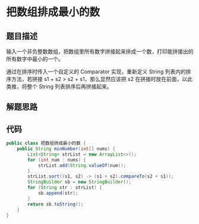 # 把数组排成最小的数

## 题目描述

 输入一个非负整数数组，把数组里所有数字拼接起来排成一个数，打印能拼接出的所有数字中最小的一个。

通过在排序时传入一个自定义的 Comparator 实现，重新定义 String 列表内的排序方法，若拼接 s1 + s2 > s2 + s1，那么显然应该把 s2 在拼接时放在前面，以此类推，将整个 String 列表排序后再拼接起来。



## 解题思路



## 代码

```java
public class 把数组排成最小的数 {
    public String minNumber(int[] nums) {
        List<String> strList = new ArrayList<>();
        for (int num : nums) {
            strList.add(String.valueOf(num));
        }
        strList.sort((s1, s2) -> (s1 + s2).compareTo(s2 + s1));
        StringBuilder sb = new StringBuilder();
        for (String str : strList) {
            sb.append(str);
        }
        return sb.toString();
    }
}
```

